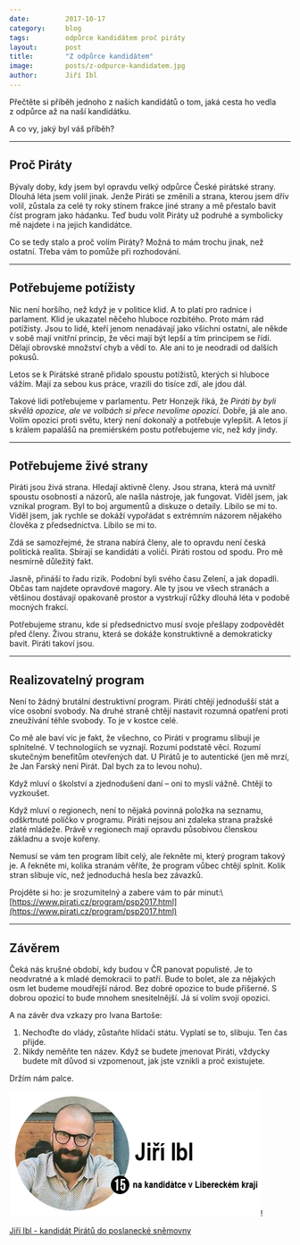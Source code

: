 ```yaml
---
date:         2017-10-17
category:     blog
tags:         odpůrce kandidátem proč piráty
layout:       post
title:        "Z odpůrce kandidátem" 
image:        posts/z-odpurce-kandidatem.jpg
author:       Jiří Ibl
---
```


Přečtěte si příběh jednoho z našich kandidátů o tom, jaká cesta ho vedla z odpůrce až na naší kandidátku.

A co vy, jaký byl váš příběh?
  
---
  
## Proč Piráty

Bývaly doby, kdy jsem byl opravdu velký odpůrce České pirátské strany. Dlouhá léta jsem volil jinak. Jenže Piráti se změnili a strana, kterou jsem dřív volil, zůstala za celé ty roky stínem frakce jiné strany a mě přestalo bavit číst program jako hádanku. Teď budu volit Piráty už podruhé a symbolicky mě najdete i na jejich kandidátce.

Co se tedy stalo a proč volím Piráty? Možná to mám trochu jinak, než ostatní. Třeba vám to pomůže při rozhodování.

---  
  
## Potřebujeme potížisty

Nic není horšího, než když je v politice klid. A to platí pro radnice i parlament. Klid je ukazatel něčeho hluboce rozbitého. Proto mám rád potížisty. Jsou to lidé, kteří jenom nenadávají jako všichni ostatní, ale někde v sobě mají vnitřní princip, že věci mají být lepší a tím principem se řídí. Dělají obrovské množství chyb a vědí to. Ale ani to je neodradí od dalších pokusů. 

Letos se k Pirátské straně přidalo spoustu potížistů, kterých si hluboce vážím. Mají za sebou kus práce, vrazili do tisíce zdí, ale jdou dál. 

Takové lidi potřebujeme v parlamentu. Petr Honzejk říká, že *Piráti by byli skvělá opozice, ale ve volbách si přece nevolíme opozici.* Dobře, já ale ano. Volím opozici proti světu, který není dokonalý a potřebuje vylepšit. A letos jí s králem papalášů na premiérském postu potřebujeme víc, než kdy jindy.

---

## Potřebujeme živé strany

Piráti jsou živá strana. Hledají aktivně členy. Jsou strana, která má uvnitř spoustu osobností a názorů, ale našla nástroje, jak fungovat. Viděl jsem, jak vznikal program. Byl to boj argumentů a diskuze o detaily. Líbilo se mi to. Viděl jsem, jak rychle se dokáží vypořádat s extrémním názorem nějakého člověka z předsednictva. Líbilo se mi to. 

Zdá se samozřejmé, že strana nabírá členy, ale to opravdu není česká politická realita. Sbírají se kandidáti a voliči. Piráti rostou od spodu. Pro mě nesmírně důležitý fakt.

Jasně, přináší to řadu rizik. Podobní byli svého času Zelení, a jak dopadli. Občas tam najdete opravdové magory. Ale ty jsou ve všech stranách a většinou dostávají opakovaně prostor a vystrkují růžky dlouhá léta v podobě mocných frakcí.

Potřebujeme stranu, kde si předsednictvo musí svoje přešlapy zodpovědět před členy. Živou stranu, která se dokáže konstruktivně a demokraticky bavit. Piráti takoví jsou.

---

## Realizovatelný program

Není to žádný brutální destruktivní program. Piráti chtějí jednodušší stát a více osobní svobody. Na druhé straně chtějí nastavit rozumná opatření proti zneužívání téhle svobody. To je v kostce celé.

Co mě ale baví víc je fakt, že všechno, co Piráti v programu slibují je splnitelné. V technologiích se vyznají. Rozumí podstatě věcí. Rozumí skutečným benefitům otevřených dat. U Pirátů je to autentické (jen mě mrzí, že Jan Farský není Pirát. Dal bych za to levou nohu). 

Když mluví o školství a zjednodušení daní – oni to myslí vážně. Chtějí to vyzkoušet.

Když mluví o regionech, není to nějaká povinná položka na seznamu, odškrtnuté políčko v programu. Piráti nejsou ani zdaleka strana pražské zlaté mládeže. Právě v regionech mají opravdu působivou členskou základnu a svoje kořeny.

Nemusí se vám ten program líbit celý, ale řekněte mi, který program takový je. A řekněte mi, kolika stranám věříte, že program vůbec chtějí splnit. Kolik stran slibuje víc, než jednoduchá hesla bez závazků. 

Projděte si ho: je srozumitelný a zabere vám to pár minut:\\
[https://www.pirati.cz/program/psp2017.html](https://www.pirati.cz/program/psp2017.html)

---

## Závěrem

Čeká nás krušné období, kdy budou v ČR panovat populisté. Je to neodvratné a k mladé demokracii to patří. Bude to bolet, ale za nějakých osm let budeme moudřejší národ. Bez dobré opozice to bude příšerné. S dobrou opozicí to bude mnohem snesitelnější.
Já si volím svojí opozici.

A na závěr dva vzkazy pro Ivana Bartoše:

1. Nechoďte do vlády, zůstaňte hlídači státu. Vyplatí se to, slibuju. Ten čas přijde.
2. Nikdy neměňte ten název. Když se budete jmenovat Piráti, vždycky budete mít důvod si vzpomenout, jak jste vznikli a proč existujete.

Držím nám palce.

![Jiří Ibl - kandidát Pirátů do poslanecké sněmovny](/assets/img/posts/jiri_ibl.png)!

[Jiří Ibl - kandidát Pirátů do poslanecké sněmovny](/lide/jiri-ibl/)


